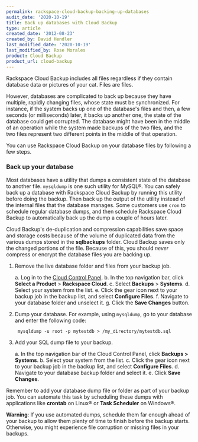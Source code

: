 ```yaml
---
permalink: rackspace-cloud-backup-backing-up-databases
audit_date: '2020-10-19'
title: Back up databases with Cloud Backup
type: article
created_date: '2012-08-23'
created_by: David Hendler
last_modified_date: '2020-10-19'
last_modified_by: Rose Morales
product: Cloud Backup
product_url: cloud-backup
---
```


Rackspace Cloud Backup includes all files regardless if they contain database
data or pictures of your cat. Files are files.

However, databases are complicated to back up because they have multiple,
rapidly changing files, whose state must be synchronized. For instance, if the system
backs up one of the database's files and then, a few seconds (or milliseconds)
later, it backs up another one, the state of the database could get corrupted.
The database might have been in the middle of an operation while the system made
backups of the two files, and the two files represent two different points in the middle of
that operation.

You can use Rackspace Cloud Backup on your database files by following
a few steps.

### Back up your database

Most databases have a utility that dumps a consistent state of the database to
another file. `mysqldump` is one such utility for MySQL&reg;. You can safely
back up a database with Rackspace Cloud Backup by running this utility before
doing the backup. Then back up the output of the utility instead of the
internal files that the database manages. Some customers use `cron` to schedule
regular database dumps, and then schedule Rackspace Cloud Backup to
automatically back up the dump a couple of hours later.

Cloud Backup's de-duplication and compression capabilities save space and
storage costs because of the volume of duplicated data
from the various dumps stored in the **sqlbackups** folder.
Cloud Backup saves only the changed portions of the file. Because of this,
you should *never* compress or encrypt the database files you are backing up.

1. Remove the live database folder and files from your backup job.

    a.  Log in to the [Cloud Control Panel](https://login.rackspace.com).
    b.  In the top navigation bar, click **Select a Product** > **Rackspace Cloud**.
    c.  Select **Backups** > **Systems**.
    d.  Select your system from the list.
    e.  Click the gear icon next to your backup job in the backup list,
        and select **Configure Files**.
    f.  Navigate to your database folder and unselect it.
    g.  Click the **Save Changes** button.

2. Dump your database. For example, using `mysqldump`, go to your database and
    enter the following code:

        mysqldump -u root -p mytestdb > /my_directory/mytestdb.sql

3. Add your SQL dump file to your backup.

    a.  In the top navigation bar of the Cloud Control Panel, click
        **Backups > Systems**.
    b.  Select your system from the list.
    c.  Click the gear icon next to your backup job in the backup list,
        and select **Configure Files**.
    d.  Navigate to your database backup folder and select it.
    e.  Click **Save Changes**.

Remember to add your database dump file or folder as part of your backup
job. You can automate this task by scheduling these dumps with applications like
**crontab** on Linux&reg; or **Task Scheduler** on Windows&reg;.

**Warning**: If you use automated dumps, schedule them far enough ahead of your
backup to allow them plenty of time to finish before the backup starts.
Otherwise, you might experience file corruption or missing files in your
backups.
